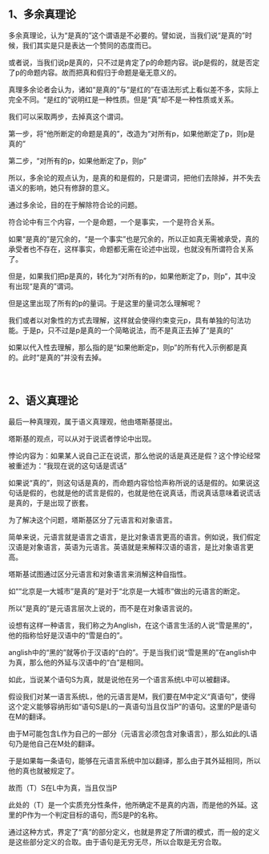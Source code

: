 <h2>1、多余真理论</h2><p data-pid="kMM5RD79">多余真理论，认为“是真的”这个谓语是不必要的。譬如说，当我们说“是真的”时候，我们其实是只是表达一个赞同的态度而已。</p><p data-pid="PygGR7p-">或者说，当我们说p是真的，只不过是肯定了p的命题内容。说p是假的，就是否定了p的命题内容。故而把真和假归于命题是毫无意义的。</p><p data-pid="YWD7UbBC">真理多余论者会认为，诸如“是真的”与“是红的”在语法形式上看似差不多，实际上完全不同。“是红的”说明红是一种性质。但是“真”却不是一种性质或关系。</p><p data-pid="9KruY1lc">我们可以采取两步，去掉真这个谓词。</p><p data-pid="o8zZHoPI">第一步，将“他所断定的命题是真的”，改造为“对所有p，如果他断定了p，则p是真的”</p><p data-pid="WJktlBQK">第二步，“对所有的p，如果他断定了p，则p”</p><p data-pid="CA_MsY1S">所以，多余论的观点认为，是真的和是假的，只是谓词，把他们去除掉，并不失去语义的影响，她只有修辞的意义。</p><p data-pid="TGtDoJu1">通过多余论，目的在于解除符合论的问题。</p><p data-pid="Lpravb11">符合论中有三个内容，一个是命题，一个是事实，一个是符合关系。</p><p data-pid="FGKrEJvS">如果“是真的”是冗余的，“是一个事实”也是冗余的，所以正如真无需被承受，真的承受者也不存在，这样事实，命题都无需在论述中出现，也就没有所谓符合关系了。</p><p data-pid="_uw349uC">但是，如果我们把p是真的，转化为“对所有的p，如果他断定了p，则p”，其中没有出现“是真的”谓词。</p><p data-pid="jplRxjlu">但是这里出现了所有的p的量词。于是这里的量词怎么理解呢？</p><p data-pid="tpvWxZux">我们或者以对象性的方式去理解，这样就会使得约束变元p，具有单独的句法功能。于是p，只不过是p是真的一个简略说法，而不是真正去掉了“是真的”</p><p data-pid="9aIFSjQ7">如果以代入性去理解，那么指的是“如果他断定p，则p”的所有代入示例都是真的。此时“是真的”并没有去掉。</p><p><br></p><h2>2、语义真理论</h2><p data-pid="t4ErzqLC">最后一种真理观，属于语义真理观，他由塔斯基提出。</p><p data-pid="GJisUFzT">塔斯基的观点，可以从对于说谎者悖论中出现。</p><p data-pid="Q-ezzdCG">悖论内容为：如果某人说自己正在说谎，那么他说的话是真还是假？这个悖论经常被重述为：“我现在说的这句话是谎话”</p><p data-pid="I5CDQkOA">如果说“真的”，则这句话是真的，而命题内容恰恰声称所说的话是假的。如果说这句话是假的，也就是他的谎言是假的，也就是他在说真话，而说真话意味着说谎话是真的，于是出现了嵌套。</p><p data-pid="ofcc778M">为了解决这个问题，塔斯基区分了元语言和对象语言。</p><p data-pid="3I4q7qEq">简单来说，元语言就是语言之语言，是比对象语言更高的语言。例如说，我们假定汉语是对象语言，英语为元语言。英语就是来解释汉语的语言，是比对象语言更高。</p><p data-pid="8pY5jEhE">塔斯基试图通过区分元语言和对象语言来消解这种自指性。</p><p data-pid="aYY66l7i">如““北京是一大城市”是真的”是对于“北京是一大城市”做出的元语言的断定。</p><p data-pid="uqf797h8">所以“是真的”是元语言层次上说的，而不是在对象语言说的。</p><p data-pid="4xZqBWiX">设想有这样一种语言，我们称之为Anglish，在这个语言生活的人说“雪是黑的”，他的指称恰好是汉语中的“雪是白的”。</p><p data-pid="KrDoBOCJ">anglish中的“黑的”就等价于汉语的“白的”。于是当我们说“雪是黑的”在anglish中为真，那么他的外延与汉语中的“白”是相同。</p><p data-pid="19wFpaAQ">如此，当说某个语句S为真，就是说他在另一个语言系统L中可以被翻译。</p><p data-pid="caKsMkvc">假设我们对某一语言系统L，他的元语言是M，我们要在M中定义“真语句”，使得这个定义能够容纳形如“语句S是L的一真语句当且仅当P”的语句。这里的P是语句在M的翻译。</p><p data-pid="48Im2mw5">由于M可能包含L作为自己的一部分（元语言必须包含对象语言），那么如此的L语句乃是他自己在M处的翻译。</p><p data-pid="wmFIx42m">于是如果每一条语句，能够在元语言系统中加以翻译，那么由于其外延相同，所以他的真也就被规定了。</p><p data-pid="zotbXdoo">故而（T）S在L中为真，当且仅当P</p><p data-pid="Ut5414ho">此处的（T）是一个实质充分性条件，他所确定不是真的内涵，而是他的外延。这里的P作为一个判定目标的语句，而S是P的名称。</p><p data-pid="MNYCKQDF">通过这种方式，界定了“真”的部分定义，也就是界定了所谓的模式，而一般的定义是这些部分定义的合取。由于语句是无穷无尽，所以合取是无穷合取。</p><p></p>